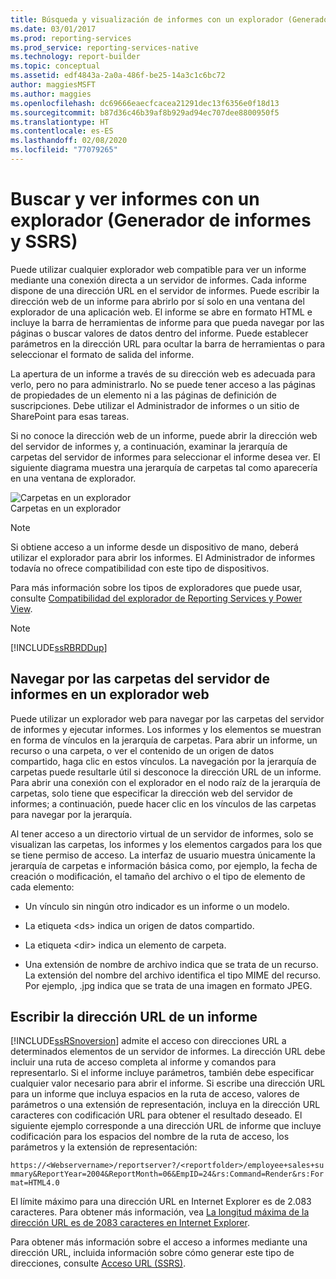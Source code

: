 ```yaml
---
title: Búsqueda y visualización de informes con un explorador (Generador de informes) | Microsoft Docs
ms.date: 03/01/2017
ms.prod: reporting-services
ms.prod_service: reporting-services-native
ms.technology: report-builder
ms.topic: conceptual
ms.assetid: edf4843a-2a0a-486f-be25-14a3c1c6bc72
author: maggiesMSFT
ms.author: maggies
ms.openlocfilehash: dc69666eaecfcacea21291dec13f6356e0f18d13
ms.sourcegitcommit: b87d36c46b39af8b929ad94ec707dee8800950f5
ms.translationtype: HT
ms.contentlocale: es-ES
ms.lasthandoff: 02/08/2020
ms.locfileid: "77079265"
---
```

# <a name="finding-and-viewing-reports-with-a-browser-report-builder-and-ssrs"></a>Buscar y ver informes con un explorador (Generador de informes y SSRS)
  Puede utilizar cualquier explorador web compatible para ver un informe mediante una conexión directa a un servidor de informes. Cada informe dispone de una dirección URL en el servidor de informes. Puede escribir la dirección web de un informe para abrirlo por sí solo en una ventana del explorador de una aplicación web. El informe se abre en formato HTML e incluye la barra de herramientas de informe para que pueda navegar por las páginas o buscar valores de datos dentro del informe. Puede establecer parámetros en la dirección URL para ocultar la barra de herramientas o para seleccionar el formato de salida del informe.  
  
 La apertura de un informe a través de su dirección web es adecuada para verlo, pero no para administrarlo. No se puede tener acceso a las páginas de propiedades de un elemento ni a las páginas de definición de suscripciones. Debe utilizar el Administrador de informes o un sitio de SharePoint para esas tareas.  
  
 Si no conoce la dirección web de un informe, puede abrir la dirección web del servidor de informes y, a continuación, examinar la jerarquía de carpetas del servidor de informes para seleccionar el informe desea ver. El siguiente diagrama muestra una jerarquía de carpetas tal como aparecería en una ventana de explorador.  
  
 ![Carpetas en un explorador](../../reporting-services/report-builder/media/rs-browserfolder.GIF "Carpetas en un explorador")  
Carpetas en un explorador  
  
> [!NOTE]  
>  Si obtiene acceso a un informe desde un dispositivo de mano, deberá utilizar el explorador para abrir los informes. El Administrador de informes todavía no ofrece compatibilidad con este tipo de dispositivos.  
  
 Para más información sobre los tipos de exploradores que puede usar, consulte [Compatibilidad del explorador de Reporting Services y Power View](../../reporting-services/browser-support-for-reporting-services-and-power-view.md).  
  
> [!NOTE]  
>  [!INCLUDE[ssRBRDDup](../../includes/ssrbrddup-md.md)]  
  
## <a name="navigating-report-server-folders-in-a-web-browser"></a>Navegar por las carpetas del servidor de informes en un explorador web  
 Puede utilizar un explorador web para navegar por las carpetas del servidor de informes y ejecutar informes. Los informes y los elementos se muestran en forma de vínculos en la jerarquía de carpetas. Para abrir un informe, un recurso o una carpeta, o ver el contenido de un origen de datos compartido, haga clic en estos vínculos. La navegación por la jerarquía de carpetas puede resultarle útil si desconoce la dirección URL de un informe. Para abrir una conexión con el explorador en el nodo raíz de la jerarquía de carpetas, solo tiene que especificar la dirección web del servidor de informes; a continuación, puede hacer clic en los vínculos de las carpetas para navegar por la jerarquía.  
  
 Al tener acceso a un directorio virtual de un servidor de informes, solo se visualizan las carpetas, los informes y los elementos cargados para los que se tiene permiso de acceso. La interfaz de usuario muestra únicamente la jerarquía de carpetas e información básica como, por ejemplo, la fecha de creación o modificación, el tamaño del archivo o el tipo de elemento de cada elemento:  
  
-   Un vínculo sin ningún otro indicador es un informe o un modelo.  
  
-   La etiqueta \<ds> indica un origen de datos compartido.  
  
-   La etiqueta \<dir> indica un elemento de carpeta.  
  
-   Una extensión de nombre de archivo indica que se trata de un recurso. La extensión del nombre del archivo identifica el tipo MIME del recurso. Por ejemplo, .jpg indica que se trata de una imagen en formato JPEG.  
  
## <a name="typing-the-url-address-of-a-report"></a>Escribir la dirección URL de un informe  
 [!INCLUDE[ssRSnoversion](../../includes/ssrsnoversion-md.md)] admite el acceso con direcciones URL a determinados elementos de un servidor de informes. La dirección URL debe incluir una ruta de acceso completa al informe y comandos para representarlo. Si el informe incluye parámetros, también debe especificar cualquier valor necesario para abrir el informe. Si escribe una dirección URL para un informe que incluya espacios en la ruta de acceso, valores de parámetros o una extensión de representación, incluya en la dirección URL caracteres con codificación URL para obtener el resultado deseado. El siguiente ejemplo corresponde a una dirección URL de informe que incluye codificación para los espacios del nombre de la ruta de acceso, los parámetros y la extensión de representación:  
  
 `https://<Webservername>/reportserver?/<reportfolder>/employee+sales+summary&ReportYear=2004&ReportMonth=06&EmpID=24&rs:Command=Render&rs:Format=HTML4.0`  
  
 El límite máximo para una dirección URL en Internet Explorer es de 2.083 caracteres. Para obtener más información, vea [La longitud máxima de la dirección URL es de 2083 caracteres en Internet Explorer](https://support.microsoft.com/kb/208427).  
  
 Para obtener más información sobre el acceso a informes mediante una dirección URL, incluida información sobre cómo generar este tipo de direcciones, consulte [Acceso URL (SSRS)](../../reporting-services/url-access-ssrs.md).  
  
  
